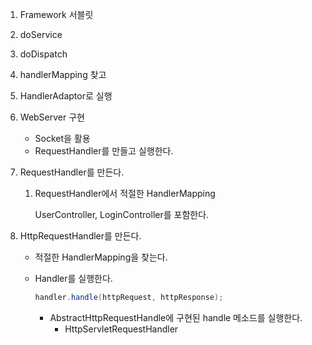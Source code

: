 1. Framework 서블릿 
2. doService 
3. doDispatch 
4. handlerMapping 찾고
5. HandlerAdaptor로 실행



1. WebServer 구현

   - Socket을 활용
   - RequestHandler를 만들고 실행한다.

2. RequestHandler를 만든다.

   1. RequestHandler에서 적절한 HandlerMapping

      UserController, LoginController를 포함한다.



1. HttpRequestHandler를 만든다.

   - 적절한 HandlerMapping을 찾는다.

   - Handler를 실행한다.

     ```java
     handler.handle(httpRequest, httpResponse);
     ```

     - AbstractHttpRequestHandle에 구현된 handle 메소드를 실행한다.
       - HttpServletRequestHandler

   

   

   



